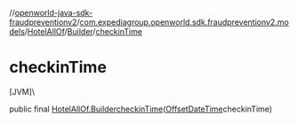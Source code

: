 //[openworld-java-sdk-fraudpreventionv2](../../../../index.md)/[com.expediagroup.openworld.sdk.fraudpreventionv2.models](../../index.md)/[HotelAllOf](../index.md)/[Builder](index.md)/[checkinTime](checkin-time.md)

# checkinTime

[JVM]\

public final [HotelAllOf.Builder](index.md)[checkinTime](checkin-time.md)([OffsetDateTime](https://docs.oracle.com/javase/8/docs/api/java/time/OffsetDateTime.html)checkinTime)
